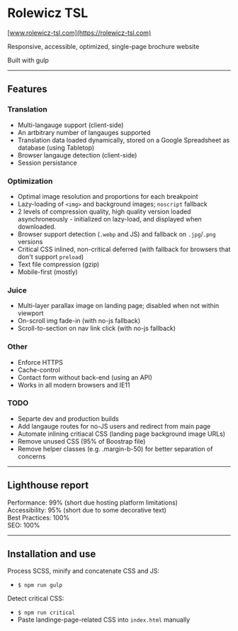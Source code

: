# Rolewicz TSL

[www.rolewicz-tsl.com](https://rolewicz-tsl.com)

Responsive, accessible, optimized, single-page brochure website

Built with gulp

---

## Features

### Translation

- Multi-langauge support (client-side)
- An artbitrary number of langauges supported
- Translation data loaded dynamically, stored on a Google Spreadsheet as database (using Tabletop)
- Browser langauge detection (client-side)
- Session persistance

### Optimization

- Optimal image resolution and proportions for each breakpoint
- Lazy-loading of `<img>` and background images; `noscript` fallback
- 2 levels of compression quality, high quality version loaded asynchroneously - initialized on lazy-load, and displayed when downloaded.
- Browser support detection (`.webp` and JS) and fallback on `.jpg`/`.png` versions
- Critical CSS inlined, non-critical deferred (with fallback for browsers that don't support `preload`)
- Text file compression (gzip)
- Mobile-first (mostly)

### Juice

- Multi-layer parallax image on landing page; disabled when not within viewport
- On-scroll img fade-in (with no-js fallback)
- Scroll-to-section on nav link click (with no-js fallback)

### Other

- Enforce HTTPS
- Cache-control
- Contact form without back-end (using an API)
- Works in all modern browsers and IE11

### TODO

- Separte dev and production builds
- Add langauge routes for no-JS users and redirect from main page
- Automate inlining critiacal CSS (landing page background image URLs)
- Remove unused CSS (95% of Boostrap file)
- Remove helper classes (e.g. .margin-b-50) for better separation of concerns

---

## Lighthouse report

Performance: 99% (short due hosting platform limitations)  
Accessibility: 95% (short due to some decorative text)  
Best Practices: 100%  
SEO: 100%

---

## Installation and use

Process SCSS, minify and concatenate CSS and JS:

- `$ npm run gulp`

Detect critical CSS:

- `$ npm run critical`
- Paste landinge-page-related CSS into `index.html` manually
